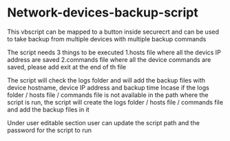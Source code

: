 # Network-devices-backup-script
This vbscript can be mapped to a button inside securecrt and can be used to take backup from multiple devices with multiple backup commands

The script needs 3 things to be executed
  1.hosts file where all the devics IP address are saved
  2.commands file where all the device commands are saved, please add exit at the end of th file
  
The script will check the logs folder and will add the backup files with device hostname, device IP address and backup time
Incase if the logs folder / hosts file / commands file is not available in the path where the script is run, the script will create the logs folder / hosts file / commands file  and add the backup files in it

Under user editable section user can update the script path and the password for the script to run
